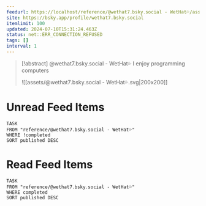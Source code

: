 ```yaml
---
feedurl: https://localhost/reference/@wethat7․bsky․social - WetHat💦/assets/feed.xml
site: https://bsky.app/profile/wethat7.bsky.social
itemlimit: 100
updated: 2024-07-10T15:31:24.463Z
status: net::ERR_CONNECTION_REFUSED
tags: []
interval: 1
---
```


> [!abstract] @wethat7.bsky.social - WetHat💦
> I enjoy programming computers
>
> ![[assets/@wethat7․bsky․social - WetHat💦.svg|200x200]]
# Unread Feed Items
~~~dataview
TASK
FROM "reference/@wethat7․bsky․social - WetHat💦"
WHERE !completed
SORT published DESC
~~~

# Read Feed Items
~~~dataview
TASK
FROM "reference/@wethat7․bsky․social - WetHat💦"
WHERE completed
SORT published DESC
~~~
